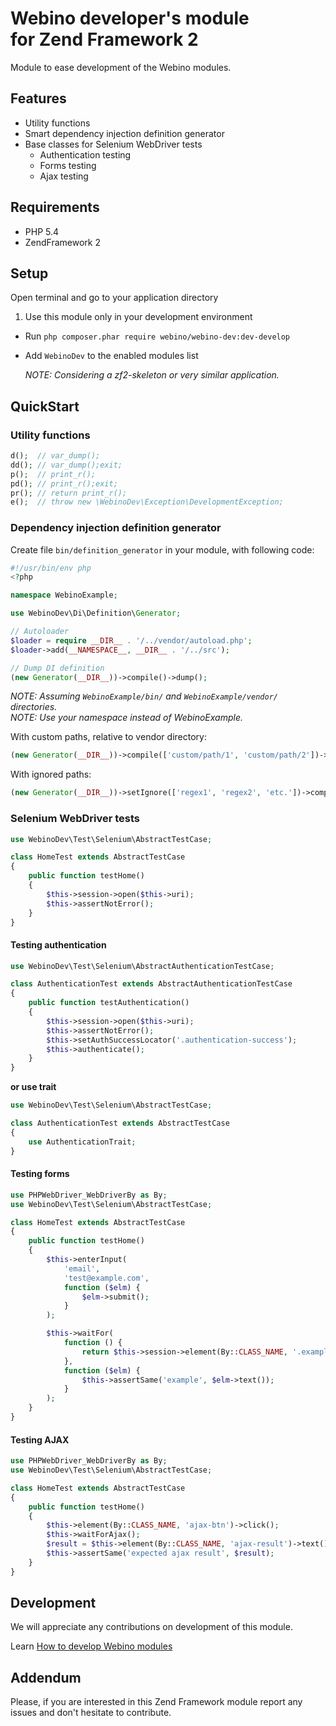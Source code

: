 # Webino developer's module <br /> for Zend Framework 2

Module to ease development of the Webino modules.

## Features

- Utility functions
- Smart dependency injection definition generator
- Base classes for Selenium WebDriver tests
  - Authentication testing
  - Forms testing
  - Ajax testing

## Requirements

- PHP 5.4
- ZendFramework 2

## Setup

Open terminal and go to your application directory

1. Use this module only in your development environment
- Run `php composer.phar require webino/webino-dev:dev-develop`
- Add `WebinoDev` to the enabled modules list

  *NOTE: Considering a zf2-skeleton or very similar application.*

## QuickStart

### Utility functions

```php
d();  // var_dump();
dd(); // var_dump();exit;
p();  // print_r();
pd(); // print_r();exit;
pr(); // return print_r();
e();  // throw new \WebinoDev\Exception\DevelopmentException;
```

### Dependency injection definition generator

Create file `bin/definition_generator` in your module, with following code:

```php
#!/usr/bin/env php
<?php

namespace WebinoExample;

use WebinoDev\Di\Definition\Generator;

// Autoloader
$loader = require __DIR__ . '/../vendor/autoload.php';
$loader->add(__NAMESPACE__, __DIR__ . '/../src');

// Dump DI definition
(new Generator(__DIR__))->compile()->dump();
```

*NOTE: Assuming `WebinoExample/bin/` and `WebinoExample/vendor/` directories.* <br />
*NOTE: Use your namespace instead of WebinoExample.*

With custom paths, relative to vendor directory:

```php
(new Generator(__DIR__))->compile(['custom/path/1', 'custom/path/2'])->dump();
```

With ignored paths:

```php
(new Generator(__DIR__))->setIgnore(['regex1', 'regex2', 'etc.'])->compile()->dump();
```

### Selenium WebDriver tests

```php
use WebinoDev\Test\Selenium\AbstractTestCase;

class HomeTest extends AbstractTestCase
{
    public function testHome()
    {
        $this->session->open($this->uri);
        $this->assertNotError();
    }
}
```

#### Testing authentication

```php
use WebinoDev\Test\Selenium\AbstractAuthenticationTestCase;

class AuthenticationTest extends AbstractAuthenticationTestCase
{
    public function testAuthentication()
    {
        $this->session->open($this->uri);
        $this->assertNotError();
        $this->setAuthSuccessLocator('.authentication-success');
        $this->authenticate();
    }
}
```

**or use trait**

```php
use WebinoDev\Test\Selenium\AbstractTestCase;

class AuthenticationTest extends AbstractTestCase
{
    use AuthenticationTrait;
}
```

#### Testing forms

```php
use PHPWebDriver_WebDriverBy as By;
use WebinoDev\Test\Selenium\AbstractTestCase;

class HomeTest extends AbstractTestCase
{
    public function testHome()
    {
        $this->enterInput(
            'email',
            'test@example.com',
            function ($elm) {
                $elm->submit();
            }
        );

        $this->waitFor(
            function () {
                return $this->session->element(By::CLASS_NAME, '.example-success');
            },
            function ($elm) {
                $this->assertSame('example', $elm->text());
            }
        );
    }
}
```

#### Testing AJAX

```php
use PHPWebDriver_WebDriverBy as By;
use WebinoDev\Test\Selenium\AbstractTestCase;

class HomeTest extends AbstractTestCase
{
    public function testHome()
    {
        $this->element(By::CLASS_NAME, 'ajax-btn')->click();
        $this->waitForAjax();
        $result = $this->element(By::CLASS_NAME, 'ajax-result')->text();
        $this->assertSame('expected ajax result', $result);
    }
}

```

## Development

We will appreciate any contributions on development of this module.

Learn [How to develop Webino modules](https://github.com/webino/Webino/wiki/How-to-develop-Webino-modules)

## Addendum

Please, if you are interested in this Zend Framework module report any issues and don't hesitate to contribute.
